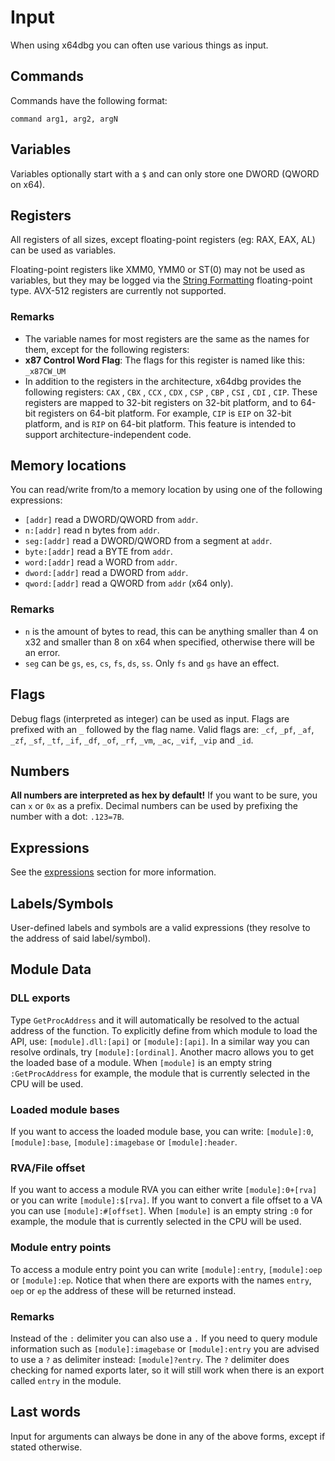 # Input

When using x64dbg you can often use various things as input.

## Commands

Commands have the following format:

```
command arg1, arg2, argN
```

## Variables

Variables optionally start with a `$` and can only store one DWORD (QWORD on x64).

## Registers

All registers of all sizes, except floating-point registers (eg: RAX, EAX, AL) can be used as variables.

Floating-point registers like XMM0, YMM0 or ST(0) may not be used as variables, but they may be logged via the [String Formatting](https://help.x64dbg.com/en/latest/introduction/Formatting.html) floating-point type. AVX-512 registers are currently not supported.

### Remarks

- The variable names for most registers are the same as the names for them, except for the following registers: 
 - **x87 Control Word Flag**: The flags for this register is named like this: `_x87CW_UM`
- In addition to the registers in the architecture, x64dbg provides the following registers: `CAX` , `CBX` , `CCX` , `CDX` , `CSP` , `CBP` , `CSI` , `CDI` , `CIP`. These registers are mapped to 32-bit registers on 32-bit platform, and to 64-bit registers on 64-bit platform. For example, `CIP` is `EIP` on 32-bit platform, and is `RIP` on 64-bit platform. This feature is intended to support architecture-independent code.

## Memory locations

You can read/write from/to a memory location by using one of the following expressions:
- `[addr]` read a DWORD/QWORD from `addr`.
- `n:[addr]` read n bytes from `addr`.
- `seg:[addr]` read a DWORD/QWORD from a segment at `addr`.
- `byte:[addr]` read a BYTE from `addr`.
- `word:[addr]` read a WORD from `addr`.
- `dword:[addr]` read a DWORD from `addr`.
- `qword:[addr]` read a QWORD from `addr` (x64 only).

### Remarks

- `n` is the amount of bytes to read, this can be anything smaller than 4 on x32 and smaller than 8 on x64 when specified, otherwise there will be an error.
- `seg` can be `gs`, `es`, `cs`, `fs`, `ds`, `ss`. Only `fs` and `gs` have an effect.

## Flags

Debug flags (interpreted as integer) can be used as input. Flags are prefixed with an `_` followed by the flag name. Valid flags are: `_cf`, `_pf`, `_af`, `_zf`, `_sf`, `_tf`, `_if`, `_df`, `_of`, `_rf`, `_vm`, `_ac`, `_vif`, `_vip` and `_id`.

## Numbers

**All numbers are interpreted as hex by default!** If you want to be sure, you can `x` or `0x` as a prefix. Decimal numbers can be used by prefixing the number with a dot: `.123=7B`.

## Expressions

See the [expressions](Expressions.rst) section for more information.

## Labels/Symbols

User-defined labels and symbols are a valid expressions (they resolve to the address of said label/symbol).

## Module Data

### DLL exports

Type `GetProcAddress` and it will automatically be resolved to the actual address of the function. To explicitly define from which module to load the API, use: `[module].dll:[api]` or `[module]:[api]`. In a similar way you can resolve ordinals, try `[module]:[ordinal]`. Another macro allows you to get the loaded base of a module. When `[module]` is an empty string `:GetProcAddress` for example, the module that is currently selected in the CPU will be used.

### Loaded module bases

If you want to access the loaded module base, you can write: `[module]:0`, `[module]:base`, `[module]:imagebase` or `[module]:header`.

### RVA/File offset

If you want to access a module RVA you can either write `[module]:0+[rva]` or you can write `[module]:$[rva]`. If you want to convert a file offset to a VA you can use `[module]:#[offset]`. When `[module]` is an empty string `:0` for example, the module that is currently selected in the CPU will be used. 

### Module entry points

To access a module entry point you can write `[module]:entry`, `[module]:oep` or `[module]:ep`. Notice that when there are exports with the names `entry`, `oep` or `ep` the address of these will be returned instead.

### Remarks

Instead of the `:` delimiter you can also use a `.` If you need to query module information such as `[module]:imagebase` or `[module]:entry` you are advised to use a `?` as delimiter instead: `[module]?entry`. The `?` delimiter does checking for named exports later, so it will still work when there is an export called `entry` in the module.

## Last words

Input for arguments can always be done in any of the above forms, except if stated otherwise.
